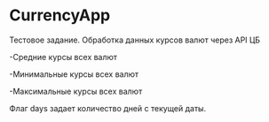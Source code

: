 # CurrencyApp
Тестовое задание. Обработка данных курсов валют через API ЦБ

-Средние курсы всех валют

-Минимальные курсы всех валют

-Максимальные курсы всех валют

Флаг days задает количество дней с текущей даты.
